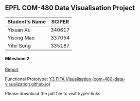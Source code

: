 ## EPFL COM-480 Data Visualisation Project

| Student's Name | SCIPER |
| :------------- | ------ |
| Yixuan Xu      | 340617 |
| Yisong Mao     | 337054 |
| Yifei Song | 335187 |



#### Milestone 2

[Report](M2.pdf)

Functional Prototype: [Y3 FIFA Visualisation (com-480-data-visualization.github.io)](https://com-480-data-visualization.github.io/datavis-project-2022-y3/index.html)

Please download the pdf file to visit hyper-links.
